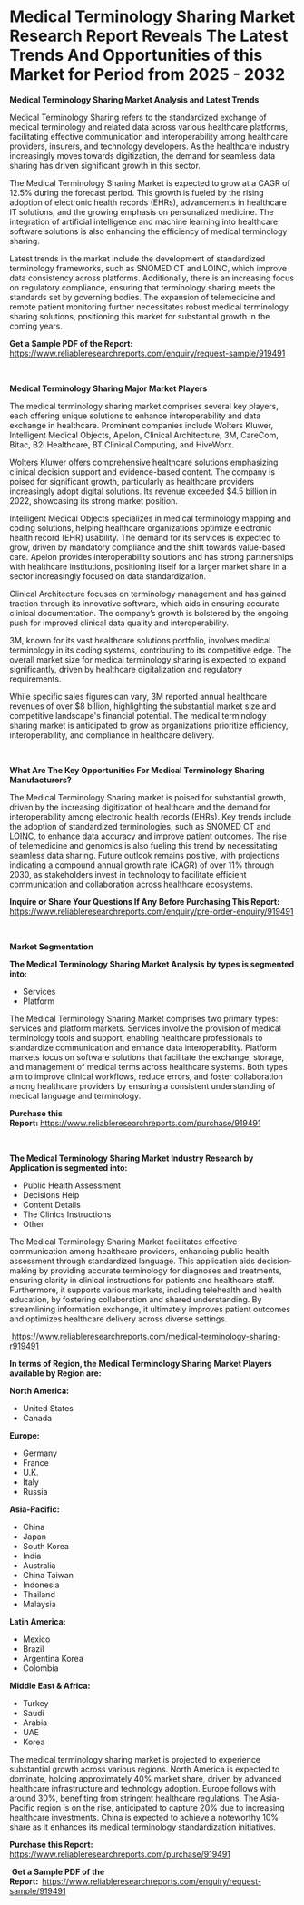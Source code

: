 <p><h1>Medical Terminology Sharing Market Research Report Reveals The Latest Trends And Opportunities of this Market for Period from 2025 - 2032</h1></p><p><strong>Medical Terminology Sharing Market Analysis and Latest Trends</strong></p>
<p><p>Medical Terminology Sharing refers to the standardized exchange of medical terminology and related data across various healthcare platforms, facilitating effective communication and interoperability among healthcare providers, insurers, and technology developers. As the healthcare industry increasingly moves towards digitization, the demand for seamless data sharing has driven significant growth in this sector.</p><p>The Medical Terminology Sharing Market is expected to grow at a CAGR of 12.5% during the forecast period. This growth is fueled by the rising adoption of electronic health records (EHRs), advancements in healthcare IT solutions, and the growing emphasis on personalized medicine. The integration of artificial intelligence and machine learning into healthcare software solutions is also enhancing the efficiency of medical terminology sharing.</p><p>Latest trends in the market include the development of standardized terminology frameworks, such as SNOMED CT and LOINC, which improve data consistency across platforms. Additionally, there is an increasing focus on regulatory compliance, ensuring that terminology sharing meets the standards set by governing bodies. The expansion of telemedicine and remote patient monitoring further necessitates robust medical terminology sharing solutions, positioning this market for substantial growth in the coming years.</p></p>
<p><strong>Get a Sample PDF of the Report:&nbsp;</strong> <a href="https://www.reliableresearchreports.com/enquiry/request-sample/919491?utm_campaign=2242&utm_medium=2&utm_source=Github&utm_content=ia&utm_term=18042025&utm_id=medical-terminology-sharing">https://www.reliableresearchreports.com/enquiry/request-sample/919491</a></p>
<p>&nbsp;</p>
<p><strong>Medical Terminology Sharing Major Market Players</strong></p>
<p><p>The medical terminology sharing market comprises several key players, each offering unique solutions to enhance interoperability and data exchange in healthcare. Prominent companies include Wolters Kluwer, Intelligent Medical Objects, Apelon, Clinical Architecture, 3M, CareCom, Bitac, B2i Healthcare, BT Clinical Computing, and HiveWorx.</p><p>Wolters Kluwer offers comprehensive healthcare solutions emphasizing clinical decision support and evidence-based content. The company is poised for significant growth, particularly as healthcare providers increasingly adopt digital solutions. Its revenue exceeded $4.5 billion in 2022, showcasing its strong market position.</p><p>Intelligent Medical Objects specializes in medical terminology mapping and coding solutions, helping healthcare organizations optimize electronic health record (EHR) usability. The demand for its services is expected to grow, driven by mandatory compliance and the shift towards value-based care. Apelon provides interoperability solutions and has strong partnerships with healthcare institutions, positioning itself for a larger market share in a sector increasingly focused on data standardization.</p><p>Clinical Architecture focuses on terminology management and has gained traction through its innovative software, which aids in ensuring accurate clinical documentation. The company’s growth is bolstered by the ongoing push for improved clinical data quality and interoperability.</p><p>3M, known for its vast healthcare solutions portfolio, involves medical terminology in its coding systems, contributing to its competitive edge. The overall market size for medical terminology sharing is expected to expand significantly, driven by healthcare digitalization and regulatory requirements.</p><p>While specific sales figures can vary, 3M reported annual healthcare revenues of over $8 billion, highlighting the substantial market size and competitive landscape's financial potential. The medical terminology sharing market is anticipated to grow as organizations prioritize efficiency, interoperability, and compliance in healthcare delivery.</p></p>
<p>&nbsp;</p>
<p><strong>What Are The Key Opportunities For Medical Terminology Sharing Manufacturers?</strong></p>
<p><p>The Medical Terminology Sharing market is poised for substantial growth, driven by the increasing digitization of healthcare and the demand for interoperability among electronic health records (EHRs). Key trends include the adoption of standardized terminologies, such as SNOMED CT and LOINC, to enhance data accuracy and improve patient outcomes. The rise of telemedicine and genomics is also fueling this trend by necessitating seamless data sharing. Future outlook remains positive, with projections indicating a compound annual growth rate (CAGR) of over 11% through 2030, as stakeholders invest in technology to facilitate efficient communication and collaboration across healthcare ecosystems.</p></p>
<p><strong>Inquire or Share Your Questions If Any Before Purchasing This Report:</strong> <a href="https://www.reliableresearchreports.com/enquiry/pre-order-enquiry/919491?utm_campaign=2242&utm_medium=2&utm_source=Github&utm_content=ia&utm_term=18042025&utm_id=medical-terminology-sharing">https://www.reliableresearchreports.com/enquiry/pre-order-enquiry/919491</a></p>
<p>&nbsp;</p>
<p><strong>Market Segmentation</strong></p>
<p><strong>The Medical Terminology Sharing Market Analysis by types is segmented into:</strong></p>
<p><ul><li>Services</li><li>Platform</li></ul></p>
<p><p>The Medical Terminology Sharing Market comprises two primary types: services and platform markets. Services involve the provision of medical terminology tools and support, enabling healthcare professionals to standardize communication and enhance data interoperability. Platform markets focus on software solutions that facilitate the exchange, storage, and management of medical terms across healthcare systems. Both types aim to improve clinical workflows, reduce errors, and foster collaboration among healthcare providers by ensuring a consistent understanding of medical language and terminology.</p></p>
<p><strong>Purchase this Report:&nbsp;</strong><a href="https://www.reliableresearchreports.com/purchase/919491?utm_campaign=2242&utm_medium=2&utm_source=Github&utm_content=ia&utm_term=18042025&utm_id=medical-terminology-sharing">https://www.reliableresearchreports.com/purchase/919491</a></p>
<p>&nbsp;</p>
<p><strong>The Medical Terminology Sharing Market Industry Research by Application is segmented into:</strong></p>
<p><ul><li>Public Health Assessment</li><li>Decisions Help</li><li>Content Details</li><li>The Clinics Instructions</li><li>Other</li></ul></p>
<p><p>The Medical Terminology Sharing Market facilitates effective communication among healthcare providers, enhancing public health assessment through standardized language. This application aids decision-making by providing accurate terminology for diagnoses and treatments, ensuring clarity in clinical instructions for patients and healthcare staff. Furthermore, it supports various markets, including telehealth and health education, by fostering collaboration and shared understanding. By streamlining information exchange, it ultimately improves patient outcomes and optimizes healthcare delivery across diverse settings.</p></p>
<p><a href="https://www.reliableresearchreports.com/medical-terminology-sharing-r919491?utm_campaign=2242&utm_medium=2&utm_source=Github&utm_content=ia&utm_term=18042025&utm_id=medical-terminology-sharing">&nbsp;https://www.reliableresearchreports.com/medical-terminology-sharing-r919491</a></p>
<p><strong>In terms of Region, the Medical Terminology Sharing Market Players available by Region are:</strong></p>
<p>
    <p> <strong> North America: </strong>
        <ul>
            <li>United States</li>
            <li>Canada</li>
        </ul>
        </p> 
    <p> <strong> Europe: </strong>
        <ul>
            <li>Germany</li>
            <li>France</li>
            <li>U.K.</li>
            <li>Italy</li>
            <li>Russia</li>
        </ul>
        </p> 
    <p> <strong> Asia-Pacific: </strong>
        <ul>
            <li>China</li>
            <li>Japan</li>
            <li>South Korea</li>
            <li>India</li>
            <li>Australia</li>
            <li>China Taiwan</li>
            <li>Indonesia</li>
            <li>Thailand</li>
            <li>Malaysia</li>
        </ul>
        </p> 
    <p> <strong> Latin America: </strong>
        <ul>
            <li>Mexico</li>
            <li>Brazil</li>
            <li>Argentina Korea</li>
            <li>Colombia</li>
        </ul>
        </p> 
    <p> <strong> Middle East & Africa: </strong>
        <ul>
            <li>Turkey</li>
            <li>Saudi</li>
            <li>Arabia</li>
            <li>UAE</li>
            <li>Korea</li>
        </ul>
    </p>
    </p>
<p><p>The medical terminology sharing market is projected to experience substantial growth across various regions. North America is expected to dominate, holding approximately 40% market share, driven by advanced healthcare infrastructure and technology adoption. Europe follows with around 30%, benefiting from stringent healthcare regulations. The Asia-Pacific region is on the rise, anticipated to capture 20% due to increasing healthcare investments. China is expected to achieve a noteworthy 10% share as it enhances its medical terminology standardization initiatives.</p></p>
<p><strong>Purchase this Report: </strong><a href="https://www.reliableresearchreports.com/purchase/919491?utm_campaign=2242&utm_medium=2&utm_source=Github&utm_content=ia&utm_term=18042025&utm_id=medical-terminology-sharing">https://www.reliableresearchreports.com/purchase/919491</a></p>
<p>&nbsp;<strong>Get a Sample PDF of the Report:&nbsp;&nbsp;</strong><a href="https://www.reliableresearchreports.com/enquiry/request-sample/919491?utm_campaign=2242&utm_medium=2&utm_source=Github&utm_content=ia&utm_term=18042025&utm_id=medical-terminology-sharing">https://www.reliableresearchreports.com/enquiry/request-sample/919491</a></p>
<p><strong></strong></p>
<p><p></p><p></p><p></p></p>
